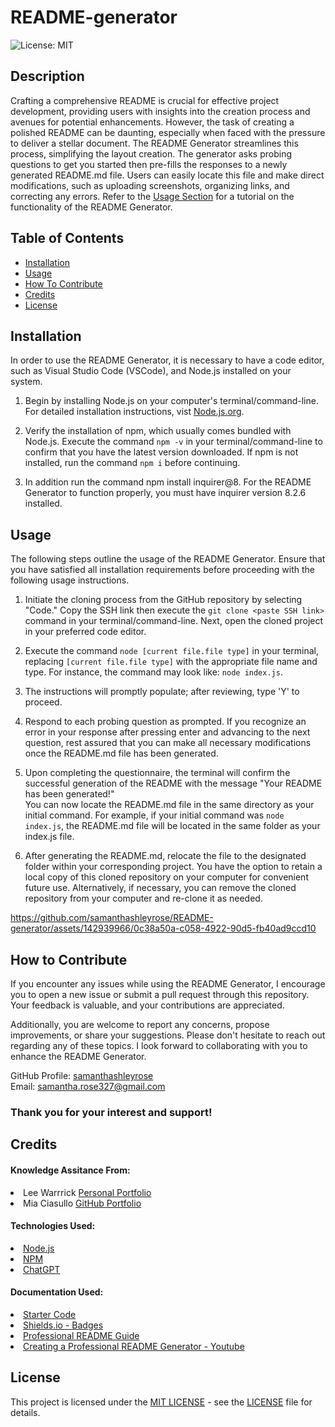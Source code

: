 # README-generator
![License: MIT](https://img.shields.io/badge/License-MIT-yellow.svg)

## Description

Crafting a comprehensive README is crucial for effective project development, providing users with insights into the creation process and avenues for potential enhancements. However, the task of creating a polished README can be daunting, especially when faced with the pressure to deliver a stellar document. The README Generator streamlines this process, simplifying the layout creation. The generator asks probing questions to get you started then pre-fills the responses to a newly generated README.md file. Users can easily locate this file and make direct modifications, such as uploading screenshots, organizing links, and correcting any errors. Refer to the [Usage Section](#usage) for a tutorial on the functionality of the README Generator.

## Table of Contents

- [Installation](#installation)
- [Usage](#usage)
- [How To Contribute](#how-to-contribute)
- [Credits](#credits)
- [License](#license)

## Installation

In order to use the README Generator, it is necessary to have a code editor, such as Visual Studio Code (VSCode), and Node.js installed on your system.

1. Begin by installing Node.js on your computer's terminal/command-line. For detailed installation instructions, vist <a href='https://nodejs.org/en'>Node.js.org</a>.

2. Verify the installation of npm, which usually comes bundled with Node.js. Execute the command `npm -v` in your terminal/command-line to confirm that you have the latest version downloaded. If npm is not installed, run the command `npm i` before continuing.

3. In addition run the command npm install inquirer@8. For the README Generator to function properly, you must have inquirer version 8.2.6 installed.

## Usage

The following steps outline the usage of the README Generator. Ensure that you have satisfied all installation requirements before proceeding with the following usage instructions.

1. Initiate the cloning process from the GitHub repository by selecting "Code." Copy the SSH link then execute the `git clone <paste SSH link>` command in your terminal/command-line. Next, open the cloned project in your preferred code editor.

2. Execute the command `node [current file.file type]` in your terminal, replacing `[current file.file type]` with the appropriate file name and type. For instance, the command may look like: `node index.js`.

3. The instructions will promptly populate; after reviewing, type 'Y' to proceed.

4. Respond to each probing question as prompted. If you recognize an error in your response after pressing enter and advancing to the next question, rest assured that you can make all necessary modifications once the README.md file has been generated.

5. Upon completing the questionnaire, the terminal will confirm the successful generation of the README with the message "Your README has been generated!" <br> You can now locate the README.md file in the same directory as your initial command. For example, if your initial command was `node index.js`, the README.md file will be located in the same folder as your index.js file.

6. After generating the README.md, relocate the file to the designated folder within your corresponding project. You have the option to retain a local copy of this cloned repository on your computer for convenient future use. Alternatively, if necessary, you can remove the cloned repository from your computer and re-clone it as needed.

https://github.com/samanthashleyrose/README-generator/assets/142939966/0c38a50a-c058-4922-90d5-fb40ad9ccd10

## How to Contribute

If you encounter any issues while using the README Generator, I encourage you to open a new issue or submit a pull request through this repository. Your feedback is valuable, and your contributions are appreciated.

Additionally, you are welcome to report any concerns, propose improvements, or share your suggestions. Please don't hesitate to reach out regarding any of these topics. I look forward to collaborating with you to enhance the README Generator.

GitHub Profile: <a href="https://github.com/samanthashleyrose">samanthashleyrose</a><br>
Email: samantha.rose327@gmail.com

### Thank you for your interest and support!

## Credits

#### Knowledge Assitance From:
<li>Lee Warrrick <a href="https://leewarrick.com/">Personal Portfolio</a></li>
<li>Mia Ciasullo <a href="https://github.com/miacias">GitHub Portfolio</a></li>

#### Technologies Used:
<li><a href="https://nodejs.org/en/">Node.js</a></li>
<li><a href="https://www.npmjs.com/package/inquirer/v/8.2.4?activeTab=readme#prompt">NPM</a></li>
<li><a href="https://chat.openai.com/">ChatGPT</a></li>

#### Documentation Used:
<li><a href="https://github.com/coding-boot-camp/potential-enigma">Starter Code</a></li>
<li><a href="https://shields.io/badges/git-hub-license">Shields.io - Badges</a></li>
<li><a href="https://coding-boot-camp.github.io/full-stack/github/professional-readme-guide">Professional README Guide</a></li>
<li><a href="https://www.youtube.com/watch?v=xMoAZVIiGT0">Creating a Professional README Generator - Youtube</a></li>

## License

This project is licensed under the <a href="https://opensource.org/licenses/MIT">MIT LICENSE</a> - see the [LICENSE](./LICENSE) file for details.
